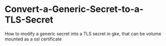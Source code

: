 # Convert-a-Generic-Secret-to-a-TLS-Secret
How to modify a generic secret into a TLS secret in gke, that can be volume mounted as a ssl certificate
